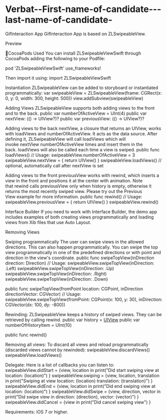 # Verbat--First-name-of-candidate---last-name-of-candidate-
GifInteraction App
GifInteraction App is based on ZLSwipeableView.

Preview

CocoaPods Used
You can install ZLSwipeableViewSwift through CocoaPods adding the following to your Podfile:

pod 'ZLSwipeableViewSwift'
use_frameworks!

Then import it using:
import ZLSwipeableViewSwift

Instantiation
ZLSwipeableView can be added to storyboard or instantiated programmatically:
var swipeableView = ZLSwipeableView(frame: CGRect(x: 0, y: 0, width: 300, height: 500))
view.addSubview(swipeableView)

Adding Views
ZLSwipeableView supports both adding views to the front and to the back.
public var numberOfActiveView = UInt(4)
public var nextView: (() -> UIView?)?
public var previousView: (() -> UIView?)?

Adding views to the back
nextView, a closure that returns an UIView, works with loadViews and numberOfActiveView. It acts as the data source. After defining it, ZLSwipeableView will call loadViews which will invoke nextView numberOfActiveView times and insert them in the back. loadViews will also be called each time a view is swiped.
public func loadViews()
// Usage:
swipeableView.numberOfActiveView = 3
swipeableView.nextView = {
return UIView()
}
swipeableView.loadViews() // optional, automatically call after nextView is set

Adding views to the front
previousView works with rewind, which inserts a view in the front and positions it at the center with animation. Note that rewind calls previousView only when history is empty, otherwise it returns the most recently swiped view. Please try out the Previous View example for more information.
public func rewind()
// Usage:
swipeableView.previousView = {
return UIView()
}
swipeableView.rewind()

Interface Builder
If you need to work with Interface Builder, the demo app includes examples of both creating views programmatically and loading views from Xib files that use Auto Layout.

Removing Views

Swiping programmatically
The user can swipe views in the allowed directions. This can also happen programmatically.
You can swipe the top view programmatically in one of the predefined directions or with point and direction in the view's coordinate.
public func swipeTopView(inDirection direction: Direction)
// Usage:
swipeableView.swipeTopView(inDirection: .Left)
swipeableView.swipeTopView(inDirection: .Up)
swipeableView.swipeTopView(inDirection: .Right)
swipeableView.swipeTopView(inDirection: .Down)

public func swipeTopView(fromPoint location: CGPoint, inDirection directionVector: CGVector)
// Usage:
swipeableView.swipeTopView(fromPoint: CGPoint(x: 100, y: 30), inDirection: CGVector(dx: 100, dy: -800))

Rewinding:
ZLSwipeableView keeps a history of swiped views. They can be retrieved by calling rewind.
public var history = [UIView]()
public var numberOfHistoryItem = UInt(10)

public func rewind()

Removing all views:
To discard all views and reload programmatically (discarded views cannot by rewinded):
swipeableView.discardViews()
swipeableView.loadViews()


Delegate:
Here is a list of callbacks you can listen to:
swipeableView.didStart = {view, location in
print("Did start swiping view at location: \(location)")
}
swipeableView.swiping = {view, location, translation in
print("Swiping at view location: \(location) translation: \(translation)")
}
swipeableView.didEnd = {view, location in
print("Did end swiping view at location: \(location)")
}
swipeableView.didSwipe = {view, direction, vector in
print("Did swipe view in direction: \(direction), vector: \(vector)")
}
swipeableView.didCancel = {view in
print("Did cancel swiping view")
}

Requirements:
iOS 7 or higher.

